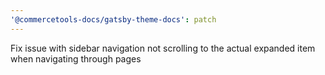 ```yaml
---
'@commercetools-docs/gatsby-theme-docs': patch
---
```


Fix issue with sidebar navigation not scrolling to the actual expanded item when navigating through pages
